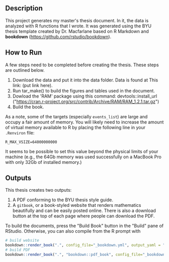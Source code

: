 ## Description

This project generates my master's thesis document. In it, the data is
analyzed with R functions that I wrote. It was generated using the BYU thesis
template created by Dr. Macfarlane based on R Markdown and **bookdown**
(https://github.com/rstudio/bookdown).


## How to Run
A few steps need to be completed before creating the thesis. These steps are
outlined below.

  1. Download the data and put it into the data folder. Data is found at This
  link: (put link here).
  2. Run tar_make() to build the figures and tables used in the document.
  3. Dowload the 'RAM' package using this command: devtools::install_url
  ("https://cran.r-project.org/src/contrib/Archive/RAM/RAM_1.2.1.tar.gz")
  4. Build the book.
  
As a note, some of the targets (especially `events_list`) are large and occupy
a fair amount of memory. You will likely need to increase the amount of virtual
memory available to R by placing the following line in your `.Renviron` file:
```
R_MAX_VSIZE=64000000000
```
It seems to be possible to set this value beyond the physical limits of your machine
(e.g., the 64Gb memory was used successfully on a MacBook Pro with only 32Gb of installed memory.)

## Outputs

This thesis creates two outputs:

  1. A PDF conforming to the BYU thesis style guide.
  2. A `gitbook`, or a book-styled website that renders mathematics beautifully
  and can be easily posted online. There is also a download button at the top
  of each page where people can download the PDF.


To build the documents, press the "Build Book" button in the "Build" pane of
RStudio. Otherwise, you can also compile from the R prompt with

```r
# build website
bookdown::render_book(".", config_file="_bookdown.yml", output_yaml = "_output.yml")
# build PDF
bookdown::render_book(".", "bookdown::pdf_book", config_file="_bookdown.yml")
```
